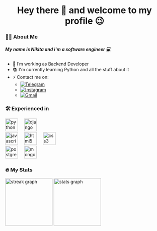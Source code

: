 <h1 align="center">Hey there 👋 and welcome to my profile 😉</h1>

### 👩‍💻 About Me

##### My name is Nikita and i'm a software engineer 💻
  
- 🔭 I’m working as Backend Developer
- 📚 I'm currently learning Python and all the stuff about it
- ⚡ Contact me on:
  - [![Telegram](https://img.shields.io/badge/-Telegram-090909?style=for-the-badge&logo=telegram&logoColor=27A0D9)](https://t.me/dakinon)
  - [![Instagram](https://img.shields.io/badge/-Instagram-090909?style=for-the-badge&logo=instagram&logoColor=B4068E)](https://www.instagram.com/everysinst)
  - [![Gmail](https://img.shields.io/badge/-gmail-090909?style=for-the-badge&logo=gmail&logoColor=C71610)](mailto:efimov.n99@gmail.com)

### 🛠 Experienced in

<div>
  <img src="https://cdn.jsdelivr.net/gh/devicons/devicon/icons/python/python-original.svg" height="40" alt="python logo"  />
  <img width="12" />
  <img src="https://cdn.jsdelivr.net/gh/devicons/devicon/icons/django/django-plain.svg" height="40" alt="django logo"  />
</div>
<div>
  <img src="https://cdn.jsdelivr.net/gh/devicons/devicon/icons/javascript/javascript-original.svg" height="40" alt="javascript logo"  />
  <img width="12" />
  <img src="https://cdn.jsdelivr.net/gh/devicons/devicon/icons/html5/html5-original.svg" height="40" alt="html5 logo"  />
  <img width="12" />
  <img src="https://cdn.jsdelivr.net/gh/devicons/devicon/icons/css3/css3-original.svg" height="40" alt="css3 logo"  />
</div>
<div>
  <img src="https://cdn.jsdelivr.net/gh/devicons/devicon/icons/postgresql/postgresql-original.svg" height="40" alt="postgresql logo"  />
  <img width="12" />
  <img src="https://cdn.jsdelivr.net/gh/devicons/devicon/icons/mongodb/mongodb-original.svg" height="40" alt="mongodb logo"  />
</div>

### 🔥 My Stats

<div align="left">
  <img src="https://streak-stats.demolab.com?user=eVery1337&locale=en&mode=daily&theme=tokyonight&hide_border=false&border_radius=5&order=3" height="150" alt="streak graph"  />
  <img src="https://github-readme-stats.vercel.app/api?username=eVery1337&hide_title=true&hide_rank=false&show_icons=true&include_all_commits=true&count_private=true&disable_animations=false&theme=tokyonight&locale=en&hide_border=false&order=1" height="150" alt="stats graph"  />
</div>
